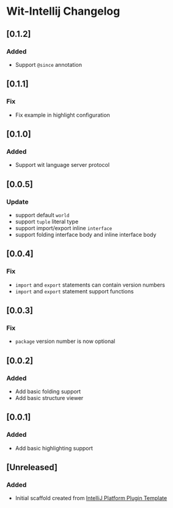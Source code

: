 <!-- Keep a Changelog guide -> https://keepachangelog.com -->

# Wit-Intellij Changelog

## [0.1.2]
### Added
- Support `@since` annotation

## [0.1.1]
### Fix
- Fix example in highlight configuration

## [0.1.0]
### Added
- Support wit language server protocol

## [0.0.5]
### Update
- support default `world`
- support `tuple` literal type
- support import/export inline `interface`
- support folding interface body and inline interface body

## [0.0.4]
### Fix
- `import` and `export` statements can contain version numbers
- `import` and `export` statement support functions


## [0.0.3]
### Fix
- `package` version number is now optional

## [0.0.2]
### Added 
- Add basic folding support
- Add basic structure viewer

## [0.0.1]
### Added 
-  Add basic highlighting support

## [Unreleased]
### Added
- Initial scaffold created from [IntelliJ Platform Plugin Template](https://github.com/JetBrains/intellij-platform-plugin-template)
